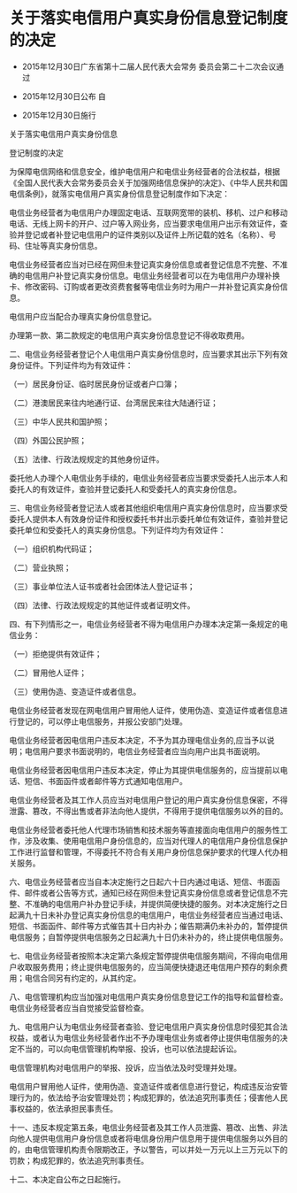 # 关于落实电信用户真实身份信息登记制度的决定

- 2015年12月30日广东省第十二届人民代表大会常务
  委员会第二十二次会议通过

- 2015年12月30日公布
  自

- 2015年12月30日施行

<!-- INFO END -->

关于落实电信用户真实身份信息

登记制度的决定

为保障电信网络和信息安全，维护电信用户和电信业务经营者的合法权益，根据《全国人民代表大会常务委员会关于加强网络信息保护的决定》、《中华人民共和国电信条例》，就落实电信用户真实身份信息登记制度作如下决定：

电信业务经营者为电信用户办理固定电话、互联网宽带的装机、移机、过户和移动电话、无线上网卡的开户、过户等入网业务，应当要求电信用户出示有效证件，查验并登记或者补登记电信用户的证件类别以及证件上所记载的姓名（名称）、号码、住址等真实身份信息。

电信业务经营者应当对已经在网但未登记真实身份信息或者登记信息不完整、不准确的电信用户补登记真实身份信息。电信业务经营者可以在为电信用户办理补换卡、修改密码、订购或者更改资费套餐等电信业务时为用户一并补登记真实身份信息。

电信用户应当配合办理真实身份信息登记。

办理第一款、第二款规定的电信用户真实身份信息登记不得收取费用。

二、电信业务经营者登记个人电信用户真实身份信息时，应当要求其出示下列有效身份证件。下列证件均为有效证件：

（一）居民身份证、临时居民身份证或者户口簿；

（二）港澳居民来往内地通行证、台湾居民来往大陆通行证；

（三）中华人民共和国护照；

（四）外国公民护照；

（五）法律、行政法规规定的其他身份证件。

委托他人办理个人电信业务手续的，电信业务经营者应当要求受委托人出示本人和委托人的有效证件，查验并登记委托人和受委托人的真实身份信息。

三、电信业务经营者登记法人或者其他组织电信用户真实身份信息时，应当要求受委托人提供本人有效身份证件和授权委托书并出示委托单位有效证件，查验并登记委托单位和受委托人的真实身份信息。下列证件均为有效证件：

（一）组织机构代码证；

（二）营业执照；

（三）事业单位法人证书或者社会团体法人登记证书；

（四）法律、行政法规规定的其他证件或者证明文件。

四、有下列情形之一，电信业务经营者不得为电信用户办理本决定第一条规定的电信业务：

（一）拒绝提供有效证件；

（二）冒用他人证件；

（三）使用伪造、变造证件或者信息。

电信业务经营者发现在网电信用户冒用他人证件，使用伪造、变造证件或者信息进行登记的，可以停止电信服务，并报公安部门处理。

电信业务经营者因电信用户违反本决定，不予为其办理电信业务的,应当予以说明；电信用户要求书面说明的，电信业务经营者应当向用户出具书面说明。

电信业务经营者因电信用户违反本决定，停止为其提供电信服务的，应当提前以电话、短信、书面函件或者邮件等方式通知电信用户。

电信业务经营者及其工作人员应当对电信用户登记的用户真实身份信息保密，不得泄露、篡改，不得出售或者非法向他人提供，不得用于提供电信服务以外的目的。

电信业务经营者委托他人代理市场销售和技术服务等直接面向电信用户的服务性工作，涉及收集、使用电信用户身份信息的，应当对代理人的电信用户身份信息保护工作进行监督和管理，不得委托不符合有关用户身份信息保护要求的代理人代办相关服务。

六、电信业务经营者应当自本决定施行之日起六十日内通过电话、短信、书面函件、邮件或者公告等方式，通知已经在网但未登记真实身份信息或者登记信息不完整、不准确的电信用户补办登记手续，并提供简便快捷的服务。对本决定施行之日起满九十日未补办登记真实身份信息的电信用户，电信业务经营者应当通过电话、短信、书面函件、邮件等方式催告其十日内补办；催告期满仍未补办的，暂停提供电信服务；自暂停提供电信服务之日起满九十日仍未补办的，终止提供电信服务。

七、电信业务经营者按照本决定第六条规定暂停提供电信服务期间，不得向电信用户收取服务费用；终止提供电信服务的，应当简便快捷退还电信用户预存的剩余费用；电信合同另有约定的，从其约定。

八、电信管理机构应当加强对电信用户真实身份信息登记工作的指导和监督检查。电信业务经营者应当自觉接受监督检查。

九、电信用户认为电信业务经营者查验、登记电信用户真实身份信息时侵犯其合法权益，或者认为电信业务经营者作出不予办理电信业务或者停止提供电信服务的决定不当的，可以向电信管理机构举报、投诉，也可以依法提起诉讼。

电信管理机构对电信用户的举报、投诉，应当依法及时受理并处理。

电信用户冒用他人证件，使用伪造、变造证件或者信息进行登记，构成违反治安管理行为的，依法给予治安管理处罚；构成犯罪的，依法追究刑事责任；侵害他人民事权益的，依法承担民事责任。

十一、违反本规定第五条，电信业务经营者及其工作人员泄露、篡改、出售、非法向他人提供电信用户身份信息或者将电信身份用户信息用于提供电信服务以外目的的，由电信管理机构责令限期改正，予以警告，可以并处一万元以上三万元以下的罚款；构成犯罪的，依法追究刑事责任。

十二、本决定自公布之日起施行。
